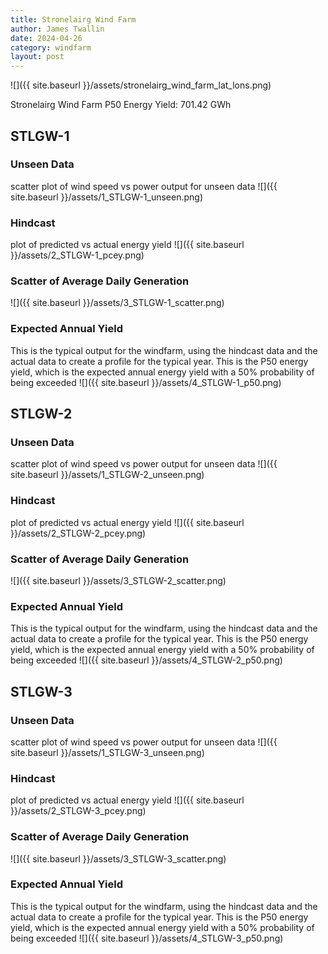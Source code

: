 ```yaml
---
title: Stronelairg Wind Farm
author: James Twallin
date: 2024-04-26
category: windfarm
layout: post
---
```

![]({{ site.baseurl }}/assets/stronelairg_wind_farm_lat_lons.png)

Stronelairg Wind Farm P50 Energy Yield: 701.42 GWh

STLGW-1
-------------
### Unseen Data 
scatter plot of wind speed vs power output for unseen data
![]({{ site.baseurl }}/assets/1_STLGW-1_unseen.png)
### Hindcast 
plot of predicted vs actual energy yield
![]({{ site.baseurl }}/assets/2_STLGW-1_pcey.png)
### Scatter of Average Daily Generation 

![]({{ site.baseurl }}/assets/3_STLGW-1_scatter.png)
### Expected Annual Yield 
This is the typical output for the windfarm, using the hindcast data and the actual data to create a profile for the typical year. This is the P50 energy yield, which is the expected annual energy yield with a 50% probability of being exceeded
![]({{ site.baseurl }}/assets/4_STLGW-1_p50.png)

STLGW-2
-------------
### Unseen Data 
scatter plot of wind speed vs power output for unseen data
![]({{ site.baseurl }}/assets/1_STLGW-2_unseen.png)
### Hindcast 
plot of predicted vs actual energy yield
![]({{ site.baseurl }}/assets/2_STLGW-2_pcey.png)
### Scatter of Average Daily Generation 

![]({{ site.baseurl }}/assets/3_STLGW-2_scatter.png)
### Expected Annual Yield 
This is the typical output for the windfarm, using the hindcast data and the actual data to create a profile for the typical year. This is the P50 energy yield, which is the expected annual energy yield with a 50% probability of being exceeded
![]({{ site.baseurl }}/assets/4_STLGW-2_p50.png)

STLGW-3
-------------
### Unseen Data 
scatter plot of wind speed vs power output for unseen data
![]({{ site.baseurl }}/assets/1_STLGW-3_unseen.png)
### Hindcast 
plot of predicted vs actual energy yield
![]({{ site.baseurl }}/assets/2_STLGW-3_pcey.png)
### Scatter of Average Daily Generation 

![]({{ site.baseurl }}/assets/3_STLGW-3_scatter.png)
### Expected Annual Yield 
This is the typical output for the windfarm, using the hindcast data and the actual data to create a profile for the typical year. This is the P50 energy yield, which is the expected annual energy yield with a 50% probability of being exceeded
![]({{ site.baseurl }}/assets/4_STLGW-3_p50.png)


